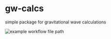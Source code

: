 # gw-calcs
simple package for gravitational wave calculations 

![example workflow file path](https://github.com/gw-calcs/actions/workflows/.github/workflows/python-package.yml/badge.svg)
